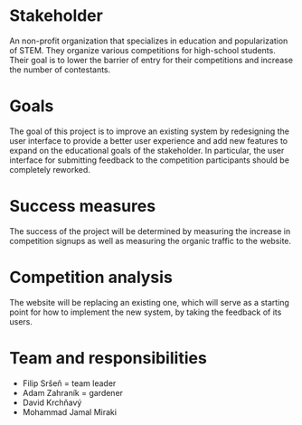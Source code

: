 # Stakeholder

An non-profit organization that specializes in education and popularization of STEM. They organize various competitions for high-school students. Their goal is to lower the barrier of entry for their competitions and increase the number of contestants.

# Goals

The goal of this project is to improve an existing system by redesigning the user interface to provide a better user experience and add new features to expand on the educational goals of the stakeholder. In particular, the user interface for submitting feedback to the competition participants should be completely reworked.

# Success measures

The success of the project will be determined by measuring the increase in competition signups as well as measuring the organic traffic to the website. 

# Competition analysis

The website will be replacing an existing one, which will serve as a starting point for how to implement the new system, by taking the feedback of its users.

# Team and responsibilities

- Filip Sršeň = team leader
- Adam Zahraník = gardener
- David Krchňavý
- Mohammad Jamal Miraki
